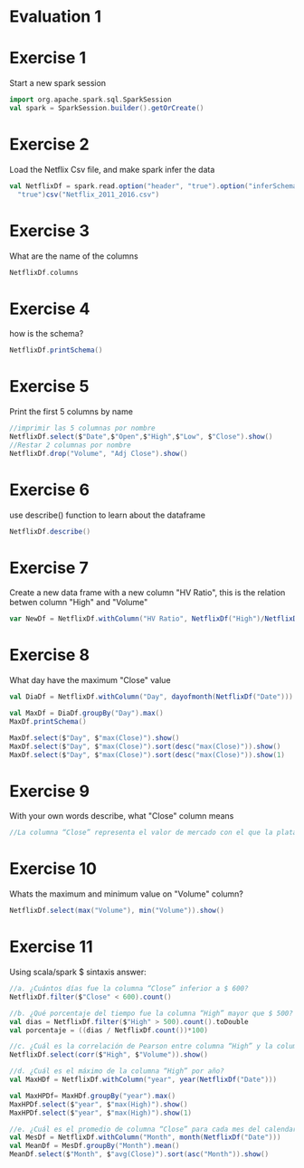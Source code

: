 # Evaluation 1


# Exercise 1
Start a new spark session 
``` scala
import org.apache.spark.sql.SparkSession
val spark = SparkSession.builder().getOrCreate()

```

# Exercise 2
Load the Netflix Csv file, and make spark infer the data
``` scala
val NetflixDf = spark.read.option("header", "true").option("inferSchema",
  "true")csv("Netflix_2011_2016.csv")

```

# Exercise 3
What are the name of the columns
```scala
NetflixDf.columns

```

# Exercise 4
how is the schema? 

``` scala
NetflixDf.printSchema()

```

# Exercise 5
Print the first 5 columns by name
``` scala
//imprimir las 5 columnas por nombre
NetflixDf.select($"Date",$"Open",$"High",$"Low", $"Close").show()
//Restar 2 columnas por nombre
NetflixDf.drop("Volume", "Adj Close").show()
```

# Exercise 6
use describe() function to learn about the dataframe

``` scala
NetflixDf.describe()

```

# Exercise 7
Create a new data frame with a new column "HV Ratio", this is the relation betwen column "High" and "Volume"
``` scala
var NewDf = NetflixDf.withColumn("HV Ratio", NetflixDf("High")/NetflixDf("Volume"))

```

# Exercise 8
What day have the maximum "Close" value

``` scala
val DiaDf = NetflixDf.withColumn("Day", dayofmonth(NetflixDf("Date")))

val MaxDf = DiaDf.groupBy("Day").max()
MaxDf.printSchema()

MaxDf.select($"Day", $"max(Close)").show()
MaxDf.select($"Day", $"max(Close)").sort(desc("max(Close)")).show()
MaxDf.select($"Day", $"max(Close)").sort(desc("max(Close)")).show(1)
```

# Exercise 9
With your own words describe, what "Close" column means
``` scala
//La columna “Close” representa el valor de mercado con el que la plataforma Netflix cerró el día.
```

# Exercise 10
Whats the maximum and minimum value on "Volume" column?

``` scala
NetflixDf.select(max("Volume"), min("Volume")).show()

```


# Exercise 11
Using scala/spark $ sintaxis answer:
``` scala
//a. ¿Cuántos días fue la columna “Close” inferior a $ 600?
NetflixDf.filter($"Close" < 600).count()

//b. ¿Qué porcentaje del tiempo fue la columna “High” mayor que $ 500?
val dias = NetflixDf.filter($"High" > 500).count().toDouble
val porcentaje = ((dias / NetflixDf.count())*100) 

//c. ¿Cuál es la correlación de Pearson entre columna “High” y la columna “Volumen”?
NetflixDf.select(corr($"High", $"Volume")).show()

//d. ¿Cuál es el máximo de la columna “High” por año?
val MaxHDf = NetflixDf.withColumn("year", year(NetflixDf("Date")))

val MaxHPDf= MaxHDf.groupBy("year").max()
MaxHPDf.select($"year", $"max(High)").show()
MaxHPDf.select($"year", $"max(High)").show(1)

//e. ¿Cuál es el promedio de columna “Close” para cada mes del calendario?
val MesDf = NetflixDf.withColumn("Month", month(NetflixDf("Date")))
val MeanDf = MesDf.groupBy("Month").mean()
MeanDf.select($"Month", $"avg(Close)").sort(asc("Month")).show()

```
